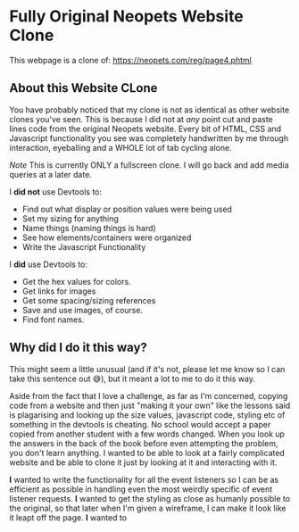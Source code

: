 # Fully Original Neopets Website Clone
This webpage is a clone of: https://neopets.com/reg/page4.phtml

## About this Website CLone

You have probably noticed that my clone is not as identical as other website clones you've seen. This is because
I did not at _any_ point cut and paste lines code from the original Neopets website. Every bit of HTML, CSS and Javascript functionality you see was
completely handwritten by me through interaction, eyeballing and a WHOLE lot of tab cycling alone.

_Note_ This is currently ONLY  a fullscreen clone. I will go back and add media queries at a later date.

I __did not__ use Devtools to:
* Find out what display or position values were being used
* Set my sizing for anything
* Name things (naming things is hard)
* See how elements/containers were organized
* Write the Javascript Functionality

I __did__ use Devtools to:
* Get the hex values for colors.
* Get links for images
* Get some spacing/sizing references
* Save and use images, of course.
* Find font names.


## Why did I do it this way?

This might seem a little unusual (and if it's not, please let me know so I can take this sentence out 😅), but it meant a lot to me to do it this way.

Aside from the fact that I love a challenge, as far as I'm concerned, copying code from a website and then just "making it your own" like the lessons said is plagarising and looking up the size values, javascript code, styling etc of something in the devtools is cheating. No school would accept a paper copied from another student with a few words changed. When you look up the answers
in the back of the book before even attempting the problem, you don't learn anything. I wanted to be able to look at a fairly complicated website and be able to clone it just by looking at it and interacting with it.

__I__ wanted to write the functionality for all the event listeners so I can be as efficient as possible in handling even the most weirdly specific of event listener requests.
__I__ wanted to get the styling as close as humanly possible to the original, so that later when I'm given a wireframe, I can make it look like it leapt off the page.
__I__ wanted to
